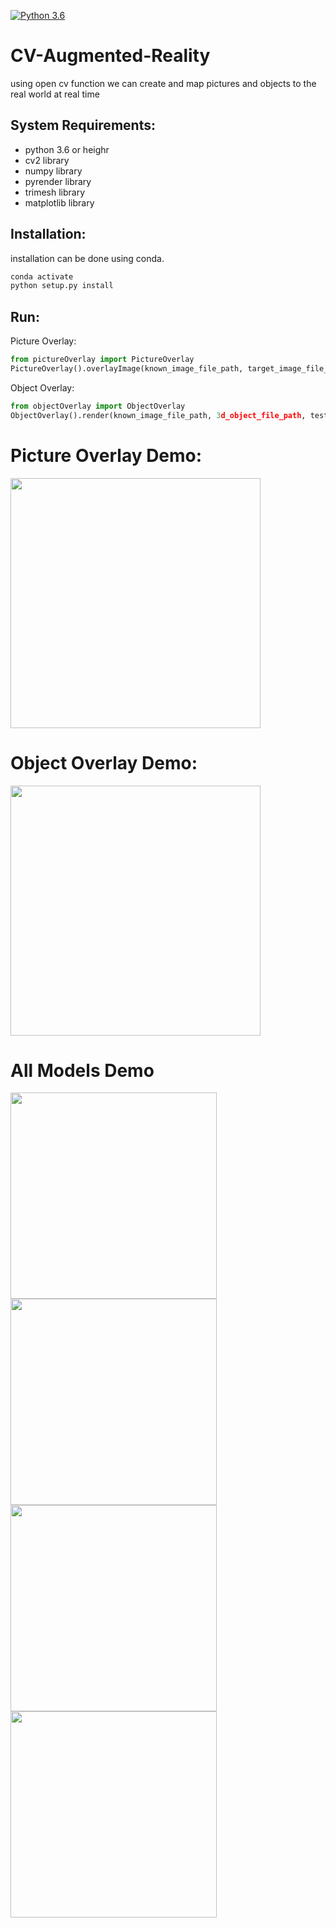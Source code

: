 [![Python 3.6](https://img.shields.io/badge/Python-3.6-3776AB)](https://www.python.org/downloads/release/python-360/)

# CV-Augmented-Reality
using open cv function we can create and map pictures and objects to the real world at real time

## System Requirements:
- python 3.6 or heighr
- cv2 library
- numpy library
- pyrender library
- trimesh library
- matplotlib library

## Installation:
installation can be done using conda.

```cmd
conda activate
python setup.py install
```

## Run:
Picture Overlay:

```python
from pictureOverlay import PictureOverlay
PictureOverlay().overlayImage(known_image_file_path, target_image_file_path, test_video_file_path, videoOutput)
```    

Object Overlay:
```python
from objectOverlay import ObjectOverlay
ObjectOverlay().render(known_image_file_path, 3d_object_file_path, test_video_file_path, calibration_video_file_path, videoOutput)
```


# Picture Overlay Demo:
<img src="demo/picture overlay demo.gif" height="400">

# Object Overlay Demo:
<img src="demo/3d model rendering demo.gif" height="400">

# All Models Demo
<img src="demo/models_demo/drill model.gif" height="330"> <img src="demo/models_demo/dragon model.gif" height="330"> <img src="demo/models_demo/chess board model.gif" height="330"> <img src="demo/models_demo/cube model detection.gif" height="330">
